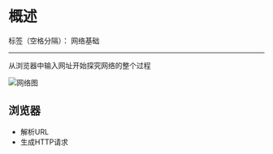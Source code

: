# 概述

标签（空格分隔）： 网络基础

---

从浏览器中输入网址开始探究网络的整个过程

![网络图](https://raw.githubusercontent.com/wchaochao/images/master/gitbook-network-base/circuit-diagram.png)

## 浏览器

* 解析URL
* 生成HTTP请求
